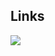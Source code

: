 ## Links
[![](http://cf.way2muchnoise.eu/full_402437_downloads.svg?badge_style=for_the_badge)](https://www.curseforge.com/minecraft/mc-mods/ugly-scoreboard-fix)